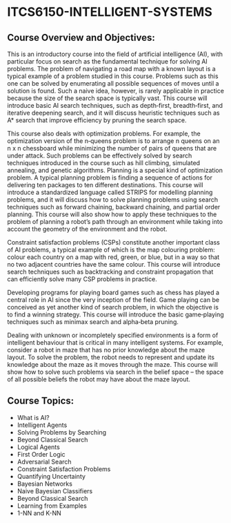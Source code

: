 # ITCS6150-INTELLIGENT-SYSTEMS
## Course Overview and Objectives:
This is an introductory course into the field of artificial intelligence (AI), with particular focus on search as the fundamental technique for solving AI problems. The problem of navigating a road map with a known layout is a typical example of a problem studied in this course. Problems such as this one can be solved by enumerating all possible sequences of moves until a solution is found. Such a naive idea, however, is rarely applicable in practice because the size of the search space is typically vast. This course will introduce basic AI search techniques, such as depth‐first, breadth‐first, and iterative deepening search, and it will discuss heuristic techniques such as A* search that improve efficiency by pruning the search space.

This course also deals with optimization problems. For example, the optimization version of the n‐queens problem is to arrange n queens on an n x n chessboard while minimizing the number of pairs of queens that are under attack. Such problems can be effectively solved by search techniques introduced in the course such as hill climbing, simulated annealing, and genetic algorithms. Planning is a special kind of optimization problem. A typical planning problem is finding a sequence of actions for delivering ten packages to ten different destinations. This course will introduce a standardized language called STRIPS for modelling planning problems, and it will discuss how to solve planning problems using search techniques such as forward chaining, backward chaining, and partial order planning. This course will also show how to apply these techniques to the problem of planning a robot’s path through an environment while taking into account the geometry of the environment and the robot.

Constraint satisfaction problems (CSPs) constitute another important class of AI problems, a typical example of which is the map colouring problem: colour each country on a map with red, green, or blue, but in a way so that no two adjacent countries have the same colour. This course will introduce search techniques such as backtracking and constraint propagation that can efficiently solve many CSP problems in practice.

Developing programs for playing board games such as chess has played a central role in AI since the very inception of the field. Game playing can be conceived as yet another kind of search problem, in which the objective is to find a winning strategy. This course will introduce the basic game‐playing techniques such as minimax search and alpha‐beta pruning.

Dealing with unknown or incompletely specified environments is a form of intelligent behaviour that is critical in many intelligent systems. For example, consider a robot in maze that has no prior knowledge about the maze layout. To solve the problem, the robot needs to represent and update its knowledge about the maze as it moves through the maze. This course will show how to solve such problems via search in the belief space – the space of all possible beliefs the robot may have about the maze layout.

## Course Topics:
 - What is AI?
 - Intelligent Agents 
 - Solving Problems by Searching
 - Beyond Classical Search
 - Logical Agents
 - First Order Logic
 - Adversarial Search
 - Constraint Satisfaction Problems
 - Quantifying Uncertainty
 - Bayesian Networks
 - Naive Bayesian Classifiers
 - Beyond Classical Search
 - Learning from Examples
 - 1-NN and K-NN
